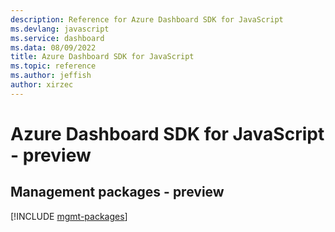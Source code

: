 ```yaml
---
description: Reference for Azure Dashboard SDK for JavaScript
ms.devlang: javascript
ms.service: dashboard
ms.data: 08/09/2022
title: Azure Dashboard SDK for JavaScript
ms.topic: reference
ms.author: jeffish
author: xirzec
---
```

# Azure Dashboard SDK for JavaScript - preview

## Management packages - preview
[!INCLUDE [mgmt-packages](dashboard-mgmt-index.md)]